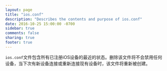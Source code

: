 ```yaml
---
layout: page
title: "ios.conf"
description: "Describes the contents and purpose of ios.conf"
date: 2016-10-25 15:00:00 -0700
sidebar: true
comments: false
sharing: true
footer: true
---
```


`ios.conf`文件包含所有已注册iOS设备的最近的状态。删除该文件将不会禁用任何设备，当下次有新设备连接或重新连接现有设备时，该文件将重新被创建。
